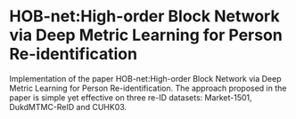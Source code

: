 # HOB-net:High-order Block Network via Deep Metric Learning for Person Re-identification
Implementation of the paper HOB-net:High-order Block Network via Deep Metric Learning for Person Re-identification.  The approach proposed in the paper is simple yet effective on three re-ID datasets: Market-1501, DukdMTMC-ReID and CUHK03.


